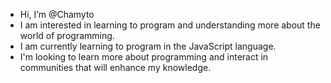 -  Hi, I’m @Chamyto
-  I am interested in learning to program and understanding more about the world of programming.
-  I am currently learning to program in the JavaScript language.
-  I'm looking to learn more about programming and interact in communities that will enhance my knowledge.
